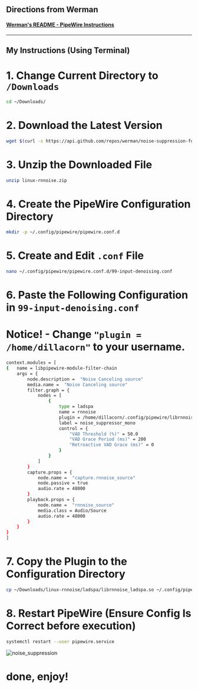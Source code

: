 ## Directions from Werman
#### [Werman's README - PipeWire Instructions](https://github.com/werman/noise-suppression-for-voice?tab=readme-ov-file#pipewire)

---

## My Instructions (Using Terminal)

# 1. Change Current Directory to `/Downloads`
```sh
cd ~/Downloads/
```

# 2. Download the Latest Version
```sh
wget $(curl -s https://api.github.com/repos/werman/noise-suppression-for-voice/releases/latest | jq -r '.assets[] | select(.name=="linux-rnnoise.zip") | .browser_download_url')
```

# 3. Unzip the Downloaded File
```sh
unzip linux-rnnoise.zip
```

# 4. Create the PipeWire Configuration Directory
```sh
mkdir -p ~/.config/pipewire/pipewire.conf.d
```

# 5. Create and Edit `.conf` File
```sh
nano ~/.config/pipewire/pipewire.conf.d/99-input-denoising.conf
```

# 6. Paste the Following Configuration in `99-input-denoising.conf`
# **Notice!** - Change `"plugin = /home/dillacorn"` to your username.

```sh
context.modules = [
{   name = libpipewire-module-filter-chain
    args = {
        node.description =  "Noise Canceling source"
        media.name =  "Noise Canceling source"
        filter.graph = {
            nodes = [
                {
                    type = ladspa
                    name = rnnoise
                    plugin = /home/dillacorn/.config/pipewire/librnnoise_ladspa.so
                    label = noise_suppressor_mono
                    control = {
                        "VAD Threshold (%)" = 50.0
                        "VAD Grace Period (ms)" = 200
                        "Retroactive VAD Grace (ms)" = 0
                    }
                }
            ]
        }
        capture.props = {
            node.name =  "capture.rnnoise_source"
            node.passive = true
            audio.rate = 48000
        }
        playback.props = {
            node.name =  "rnnoise_source"
            media.class = Audio/Source
            audio.rate = 48000
        }
    }
}
]
```

# 7. Copy the Plugin to the Configuration Directory
```sh
cp ~/Downloads/linux-rnnoise/ladspa/librnnoise_ladspa.so ~/.config/pipewire
```

# 8. Restart PipeWire (Ensure Config Is Correct before execution)
```sh
systemctl restart --user pipewire.service
```

![noise_suppression](https://raw.githubusercontent.com/dillacorn/arch-hypr-dots/refs/heads/main/extra_notes/screenshots_for_guides/werman_noise_suppression/noise_suppression.png)

# done, enjoy!